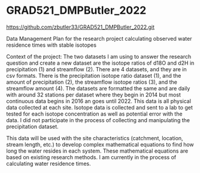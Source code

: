 # GRAD521_DMPButler_2022
https://github.com/zbutler33/GRAD521_DMPButler_2022.git

Data Management Plan for the research project calculating observed water residence times with stable isotopes

Context of the project:
The two datasets I am using to answer the research question and create a new dataset are the isotope ratios of d18O and d2H in precipitation (1) and streamflow (2). There are 4 datasets, and they are in csv formats. There is the precipitation isotope ratio dataset (1), and the amount of precipitation (2), the streamflow isotope ratios (3), and the streamflow amount (4). The datasets are formatted the same and are daily with around 32 stations per dataset where they begin in 2014 but most continuous data begins in 2016 an goes until 2022. This data is all physical data collected at each site. Isotope data is collected and sent to a lab to get tested for each isotope concentration as well as potential error with the data. I did not participate in the process of collecting and manipulating the precipitation dataset.  

This data will be used with the site characteristics (catchment, location, stream length, etc.) to develop complex mathematical equations to find how long the water resides in each system. These mathematical equations are based on existing research methods. I am currently in the process of calculating water residence times. 
